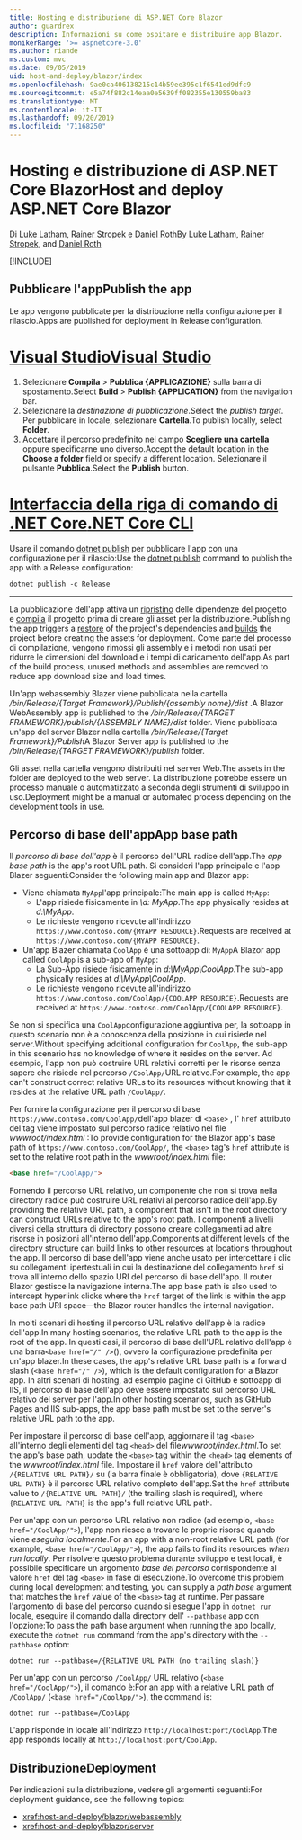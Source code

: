 ```yaml
---
title: Hosting e distribuzione di ASP.NET Core Blazor
author: guardrex
description: Informazioni su come ospitare e distribuire app Blazor.
monikerRange: '>= aspnetcore-3.0'
ms.author: riande
ms.custom: mvc
ms.date: 09/05/2019
uid: host-and-deploy/blazor/index
ms.openlocfilehash: 9ae0ca406138215c14b59ee395c1f6541ed9dfc9
ms.sourcegitcommit: e5a74f882c14eaa0e5639ff082355e130559ba83
ms.translationtype: MT
ms.contentlocale: it-IT
ms.lasthandoff: 09/20/2019
ms.locfileid: "71168250"
---
```

# <a name="host-and-deploy-aspnet-core-blazor"></a><span data-ttu-id="4c82e-103">Hosting e distribuzione di ASP.NET Core Blazor</span><span class="sxs-lookup"><span data-stu-id="4c82e-103">Host and deploy ASP.NET Core Blazor</span></span>

<span data-ttu-id="4c82e-104">Di [Luke Latham](https://github.com/guardrex), [Rainer Stropek](https://www.timecockpit.com) e [Daniel Roth](https://github.com/danroth27)</span><span class="sxs-lookup"><span data-stu-id="4c82e-104">By [Luke Latham](https://github.com/guardrex), [Rainer Stropek](https://www.timecockpit.com), and [Daniel Roth](https://github.com/danroth27)</span></span>

[!INCLUDE[](~/includes/blazorwasm-preview-notice.md)]

## <a name="publish-the-app"></a><span data-ttu-id="4c82e-105">Pubblicare l'app</span><span class="sxs-lookup"><span data-stu-id="4c82e-105">Publish the app</span></span>

<span data-ttu-id="4c82e-106">Le app vengono pubblicate per la distribuzione nella configurazione per il rilascio.</span><span class="sxs-lookup"><span data-stu-id="4c82e-106">Apps are published for deployment in Release configuration.</span></span>

# <a name="visual-studiotabvisual-studio"></a>[<span data-ttu-id="4c82e-107">Visual Studio</span><span class="sxs-lookup"><span data-stu-id="4c82e-107">Visual Studio</span></span>](#tab/visual-studio)

1. <span data-ttu-id="4c82e-108">Selezionare **Compila** > **Pubblica {APPLICAZIONE}** sulla barra di spostamento.</span><span class="sxs-lookup"><span data-stu-id="4c82e-108">Select **Build** > **Publish {APPLICATION}** from the navigation bar.</span></span>
1. <span data-ttu-id="4c82e-109">Selezionare la *destinazione di pubblicazione*.</span><span class="sxs-lookup"><span data-stu-id="4c82e-109">Select the *publish target*.</span></span> <span data-ttu-id="4c82e-110">Per pubblicare in locale, selezionare **Cartella**.</span><span class="sxs-lookup"><span data-stu-id="4c82e-110">To publish locally, select **Folder**.</span></span>
1. <span data-ttu-id="4c82e-111">Accettare il percorso predefinito nel campo **Scegliere una cartella** oppure specificarne uno diverso.</span><span class="sxs-lookup"><span data-stu-id="4c82e-111">Accept the default location in the **Choose a folder** field or specify a different location.</span></span> <span data-ttu-id="4c82e-112">Selezionare il pulsante **Pubblica**.</span><span class="sxs-lookup"><span data-stu-id="4c82e-112">Select the **Publish** button.</span></span>

# <a name="net-core-clitabnetcore-cli"></a>[<span data-ttu-id="4c82e-113">Interfaccia della riga di comando di .NET Core</span><span class="sxs-lookup"><span data-stu-id="4c82e-113">.NET Core CLI</span></span>](#tab/netcore-cli)

<span data-ttu-id="4c82e-114">Usare il comando [dotnet publish](/dotnet/core/tools/dotnet-publish) per pubblicare l'app con una configurazione per il rilascio:</span><span class="sxs-lookup"><span data-stu-id="4c82e-114">Use the [dotnet publish](/dotnet/core/tools/dotnet-publish) command to publish the app with a Release configuration:</span></span>

```dotnetcli
dotnet publish -c Release
```

---

<span data-ttu-id="4c82e-115">La pubblicazione dell'app attiva un [ripristino](/dotnet/core/tools/dotnet-restore) delle dipendenze del progetto e [compila](/dotnet/core/tools/dotnet-build) il progetto prima di creare gli asset per la distribuzione.</span><span class="sxs-lookup"><span data-stu-id="4c82e-115">Publishing the app triggers a [restore](/dotnet/core/tools/dotnet-restore) of the project's dependencies and [builds](/dotnet/core/tools/dotnet-build) the project before creating the assets for deployment.</span></span> <span data-ttu-id="4c82e-116">Come parte del processo di compilazione, vengono rimossi gli assembly e i metodi non usati per ridurre le dimensioni del download e i tempi di caricamento dell'app.</span><span class="sxs-lookup"><span data-stu-id="4c82e-116">As part of the build process, unused methods and assemblies are removed to reduce app download size and load times.</span></span>

<span data-ttu-id="4c82e-117">Un'app webassembly Blazer viene pubblicata nella cartella */bin/Release/{Target Framework}/Publish/{assembly nome}/dist* .</span><span class="sxs-lookup"><span data-stu-id="4c82e-117">A Blazor WebAssembly app is published to the */bin/Release/{TARGET FRAMEWORK}/publish/{ASSEMBLY NAME}/dist* folder.</span></span> <span data-ttu-id="4c82e-118">Viene pubblicata un'app del server Blazer nella cartella */bin/Release/{Target Framework}/Publish*</span><span class="sxs-lookup"><span data-stu-id="4c82e-118">A Blazor Server app is published to the */bin/Release/{TARGET FRAMEWORK}/publish* folder.</span></span>

<span data-ttu-id="4c82e-119">Gli asset nella cartella vengono distribuiti nel server Web.</span><span class="sxs-lookup"><span data-stu-id="4c82e-119">The assets in the folder are deployed to the web server.</span></span> <span data-ttu-id="4c82e-120">La distribuzione potrebbe essere un processo manuale o automatizzato a seconda degli strumenti di sviluppo in uso.</span><span class="sxs-lookup"><span data-stu-id="4c82e-120">Deployment might be a manual or automated process depending on the development tools in use.</span></span>

## <a name="app-base-path"></a><span data-ttu-id="4c82e-121">Percorso di base dell'app</span><span class="sxs-lookup"><span data-stu-id="4c82e-121">App base path</span></span>

<span data-ttu-id="4c82e-122">Il *percorso di base dell'app* è il percorso dell'URL radice dell'app.</span><span class="sxs-lookup"><span data-stu-id="4c82e-122">The *app base path* is the app's root URL path.</span></span> <span data-ttu-id="4c82e-123">Si consideri l'app principale e l'app Blazer seguenti:</span><span class="sxs-lookup"><span data-stu-id="4c82e-123">Consider the following main app and Blazor app:</span></span>

* <span data-ttu-id="4c82e-124">Viene chiamata `MyApp`l'app principale:</span><span class="sxs-lookup"><span data-stu-id="4c82e-124">The main app is called `MyApp`:</span></span>
  * <span data-ttu-id="4c82e-125">L'app risiede fisicamente in *\\d: MyApp*.</span><span class="sxs-lookup"><span data-stu-id="4c82e-125">The app physically resides at *d:\\MyApp*.</span></span>
  * <span data-ttu-id="4c82e-126">Le richieste vengono ricevute all'indirizzo `https://www.contoso.com/{MYAPP RESOURCE}`.</span><span class="sxs-lookup"><span data-stu-id="4c82e-126">Requests are received at `https://www.contoso.com/{MYAPP RESOURCE}`.</span></span>
* <span data-ttu-id="4c82e-127">Un'app Blazer chiamata `CoolApp` è una sottoapp di: `MyApp`</span><span class="sxs-lookup"><span data-stu-id="4c82e-127">A Blazor app called `CoolApp` is a sub-app of `MyApp`:</span></span>
  * <span data-ttu-id="4c82e-128">La Sub-App risiede fisicamente in *d:\\MyApp\\CoolApp*.</span><span class="sxs-lookup"><span data-stu-id="4c82e-128">The sub-app physically resides at *d:\\MyApp\\CoolApp*.</span></span>
  * <span data-ttu-id="4c82e-129">Le richieste vengono ricevute all'indirizzo `https://www.contoso.com/CoolApp/{COOLAPP RESOURCE}`.</span><span class="sxs-lookup"><span data-stu-id="4c82e-129">Requests are received at `https://www.contoso.com/CoolApp/{COOLAPP RESOURCE}`.</span></span>

<span data-ttu-id="4c82e-130">Se non si specifica una `CoolApp`configurazione aggiuntiva per, la sottoapp in questo scenario non è a conoscenza della posizione in cui risiede nel server.</span><span class="sxs-lookup"><span data-stu-id="4c82e-130">Without specifying additional configuration for `CoolApp`, the sub-app in this scenario has no knowledge of where it resides on the server.</span></span> <span data-ttu-id="4c82e-131">Ad esempio, l'app non può costruire URL relativi corretti per le risorse senza sapere che risiede nel percorso `/CoolApp/`URL relativo.</span><span class="sxs-lookup"><span data-stu-id="4c82e-131">For example, the app can't construct correct relative URLs to its resources without knowing that it resides at the relative URL path `/CoolApp/`.</span></span>

<span data-ttu-id="4c82e-132">Per fornire la configurazione per il percorso di base `https://www.contoso.com/CoolApp/`dell'app blazer di `<base>` , l' `href` attributo del tag viene impostato sul percorso radice relativo nel file *wwwroot/index.html* :</span><span class="sxs-lookup"><span data-stu-id="4c82e-132">To provide configuration for the Blazor app's base path of `https://www.contoso.com/CoolApp/`, the `<base>` tag's `href` attribute is set to the relative root path in the *wwwroot/index.html* file:</span></span>

```html
<base href="/CoolApp/">
```

<span data-ttu-id="4c82e-133">Fornendo il percorso URL relativo, un componente che non si trova nella directory radice può costruire URL relativi al percorso radice dell'app.</span><span class="sxs-lookup"><span data-stu-id="4c82e-133">By providing the relative URL path, a component that isn't in the root directory can construct URLs relative to the app's root path.</span></span> <span data-ttu-id="4c82e-134">I componenti a livelli diversi della struttura di directory possono creare collegamenti ad altre risorse in posizioni all'interno dell'app.</span><span class="sxs-lookup"><span data-stu-id="4c82e-134">Components at different levels of the directory structure can build links to other resources at locations throughout the app.</span></span> <span data-ttu-id="4c82e-135">Il percorso di base dell'app viene anche usato per intercettare i clic su collegamenti ipertestuali in cui la destinazione del collegamento `href` si trova all'interno dello spazio URI del percorso di base dell'app. Il router Blazor gestisce la navigazione interna.</span><span class="sxs-lookup"><span data-stu-id="4c82e-135">The app base path is also used to intercept hyperlink clicks where the `href` target of the link is within the app base path URI space&mdash;the Blazor router handles the internal navigation.</span></span>

<span data-ttu-id="4c82e-136">In molti scenari di hosting il percorso URL relativo dell'app è la radice dell'app.</span><span class="sxs-lookup"><span data-stu-id="4c82e-136">In many hosting scenarios, the relative URL path to the app is the root of the app.</span></span> <span data-ttu-id="4c82e-137">In questi casi, il percorso di base dell'URL relativo dell'app è una barra`<base href="/" />`(), ovvero la configurazione predefinita per un'app blazer.</span><span class="sxs-lookup"><span data-stu-id="4c82e-137">In these cases, the app's relative URL base path is a forward slash (`<base href="/" />`), which is the default configuration for a Blazor app.</span></span> <span data-ttu-id="4c82e-138">In altri scenari di hosting, ad esempio pagine di GitHub e sottoapp di IIS, il percorso di base dell'app deve essere impostato sul percorso URL relativo del server per l'app.</span><span class="sxs-lookup"><span data-stu-id="4c82e-138">In other hosting scenarios, such as GitHub Pages and IIS sub-apps, the app base path must be set to the server's relative URL path to the app.</span></span>

<span data-ttu-id="4c82e-139">Per impostare il percorso di base dell'app, aggiornare il tag `<base>` all'interno degli elementi del tag `<head>` del file*wwwroot/index.html*.</span><span class="sxs-lookup"><span data-stu-id="4c82e-139">To set the app's base path, update the `<base>` tag within the `<head>` tag elements of the *wwwroot/index.html* file.</span></span> <span data-ttu-id="4c82e-140">Impostare il `href` valore dell'attributo `/{RELATIVE URL PATH}/` su (la barra finale è obbligatoria), dove `{RELATIVE URL PATH}` è il percorso URL relativo completo dell'app.</span><span class="sxs-lookup"><span data-stu-id="4c82e-140">Set the `href` attribute value to `/{RELATIVE URL PATH}/` (the trailing slash is required), where `{RELATIVE URL PATH}` is the app's full relative URL path.</span></span>

<span data-ttu-id="4c82e-141">Per un'app con un percorso URL relativo non radice (ad esempio, `<base href="/CoolApp/">`), l'app non riesce a trovare le proprie risorse quando viene *eseguita localmente*.</span><span class="sxs-lookup"><span data-stu-id="4c82e-141">For an app with a non-root relative URL path (for example, `<base href="/CoolApp/">`), the app fails to find its resources *when run locally*.</span></span> <span data-ttu-id="4c82e-142">Per risolvere questo problema durante sviluppo e test locali, è possibile specificare un argomento *base del percorso* corrispondente al valore `href` del tag `<base>` in fase di esecuzione.</span><span class="sxs-lookup"><span data-stu-id="4c82e-142">To overcome this problem during local development and testing, you can supply a *path base* argument that matches the `href` value of the `<base>` tag at runtime.</span></span> <span data-ttu-id="4c82e-143">Per passare l'argomento di base del percorso quando si esegue l'app in `dotnet run` locale, eseguire il comando dalla directory dell' `--pathbase` app con l'opzione:</span><span class="sxs-lookup"><span data-stu-id="4c82e-143">To pass the path base argument when running the app locally, execute the `dotnet run` command from the app's directory with the `--pathbase` option:</span></span>

```dotnetcli
dotnet run --pathbase=/{RELATIVE URL PATH (no trailing slash)}
```

<span data-ttu-id="4c82e-144">Per un'app con un percorso `/CoolApp/` URL relativo (`<base href="/CoolApp/">`), il comando è:</span><span class="sxs-lookup"><span data-stu-id="4c82e-144">For an app with a relative URL path of `/CoolApp/` (`<base href="/CoolApp/">`), the command is:</span></span>

```dotnetcli
dotnet run --pathbase=/CoolApp
```

<span data-ttu-id="4c82e-145">L'app risponde in locale all'indirizzo `http://localhost:port/CoolApp`.</span><span class="sxs-lookup"><span data-stu-id="4c82e-145">The app responds locally at `http://localhost:port/CoolApp`.</span></span>

## <a name="deployment"></a><span data-ttu-id="4c82e-146">Distribuzione</span><span class="sxs-lookup"><span data-stu-id="4c82e-146">Deployment</span></span>

<span data-ttu-id="4c82e-147">Per indicazioni sulla distribuzione, vedere gli argomenti seguenti:</span><span class="sxs-lookup"><span data-stu-id="4c82e-147">For deployment guidance, see the following topics:</span></span>

* <xref:host-and-deploy/blazor/webassembly>
* <xref:host-and-deploy/blazor/server>
